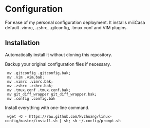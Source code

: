 Configuration
==========================
For ease of my personal configuration deployment.
It installs miiiCasa default .vimrc, .zshrc, .gitconfig, .tmux.conf and VIM plugins.

Installation
------------
Automatically install it without cloning this repository.

Backup your original configuration files if necessary.

     mv .gitconfig .gitconfig.bak;
     mv .vim .vim.bak;
     mv .vimrc .vimrc.bak;
     mv .zshrc .zshrc.bak;
     mv .tmux.conf .tmux.conf.bak;
     mv git_diff_wrapper git_diff_wrapper.bak;
     mv .config .config.bak

Install everything with one-line command.

     wget -O - https://raw.github.com/kvzhuang/linux-config/master/install.sh | sh; sh ~/.config/prompt.sh
